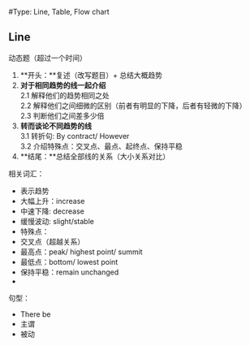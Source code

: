 #Type: Line, Table, Flow chart


## Line
动态题（超过一个时间）
1. **开头：**复述（改写题目）+ 总结大概趋势
2. **对于相同趋势的线一起介绍**
<br>2.1 解释他们的趋势相同之处
<br>2.2 解释他们之间细微的区别（前者有明显的下降，后者有轻微的下降）
<br>2.3 判断他们之间差多少倍
3. **转而谈论不同趋势的线**
<br> 3.1 转折句: By contract/ However 
<br> 3.2 介绍特殊点：交叉点、最点、起终点、保持平稳
4. **结尾：**总结全部线的关系（大小关系对比）



相关词汇：
* 表示趋势
 * 大幅上升：increase
 * 中速下降: decrease
 * 缓慢波动: slight/stable
* 特殊点：
 * 交叉点（超越关系）
 * 最高点：peak/ highest point/ summit
 * 最低点：bottom/ lowest point
 * 保持平稳：remain unchanged
* 

句型：
* There be
* 主谓
* 被动

##





